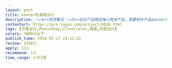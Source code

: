 ```yaml
---                
layout: post       
title: banner和海报设计           
description: '</br>项目概况：</br>创业产品微信端小程序产品，需要制作产品banner设计图和一些线上推广海报。</br>项目需求：</br>根据提供文案独立完成移动端相关宣传海报、banner等的设计。</br>线上移动端设计经验丰富，能够独立较快速的完成设计工作。</br>有APP、微信端等实际成型案例者最佳。</br>公司创始人做设计出身，对视觉效果要求相对较高，如果请提供一些个人真实作品，便于双方了解。</br>'     
contenturl: https://pro.lagou.com/project/6016.html      
tags: [平面设计,Photoshop,illustrator,海报,专题设计]            
salary: 3000元以下          
publish_time: 2018-01-17 23:11:21         
review: 1438人                   
apply: 13人                   
recommend: 1人                   
time_range: 小于1周              
---                 
```


